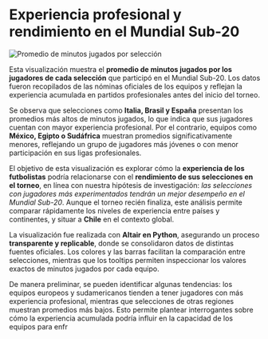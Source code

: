 # Experiencia profesional y rendimiento en el Mundial Sub-20

![Promedio de minutos jugados por selección](visualizacion_minutos.jpg)


Esta visualización muestra el **promedio de minutos jugados por los jugadores de cada selección** que participó en el Mundial Sub-20. Los datos fueron recopilados de las nóminas oficiales de los equipos y reflejan la experiencia acumulada en partidos profesionales antes del inicio del torneo.  

Se observa que selecciones como **Italia, Brasil y España** presentan los promedios más altos de minutos jugados, lo que indica que sus jugadores cuentan con mayor experiencia profesional. Por el contrario, equipos como **México, Egipto o Sudáfrica** muestran promedios significativamente menores, reflejando un grupo de jugadores más jóvenes o con menor participación en sus ligas profesionales.  

El objetivo de esta visualización es explorar cómo la **experiencia de los futbolistas** podría relacionarse con el **rendimiento de sus selecciones en el torneo**, en línea con nuestra hipótesis de investigación: *las selecciones con jugadores más experimentados tendrán un mejor desempeño en el Mundial Sub-20*. Aunque el torneo recién finaliza, este análisis permite comparar rápidamente los niveles de experiencia entre países y continentes, y situar a **Chile** en el contexto global.  

La visualización fue realizada con **Altair en Python**, asegurando un proceso **transparente y replicable**, donde se consolidaron datos de distintas fuentes oficiales. Los colores y las barras facilitan la comparación entre selecciones, mientras que los tooltips permiten inspeccionar los valores exactos de minutos jugados por cada equipo.  

De manera preliminar, se pueden identificar algunas tendencias: los equipos europeos y sudamericanos tienden a tener jugadores con más experiencia profesional, mientras que selecciones de otras regiones muestran promedios más bajos. Esto permite plantear interrogantes sobre cómo la experiencia acumulada podría influir en la capacidad de los equipos para enfr


[def]: image.png